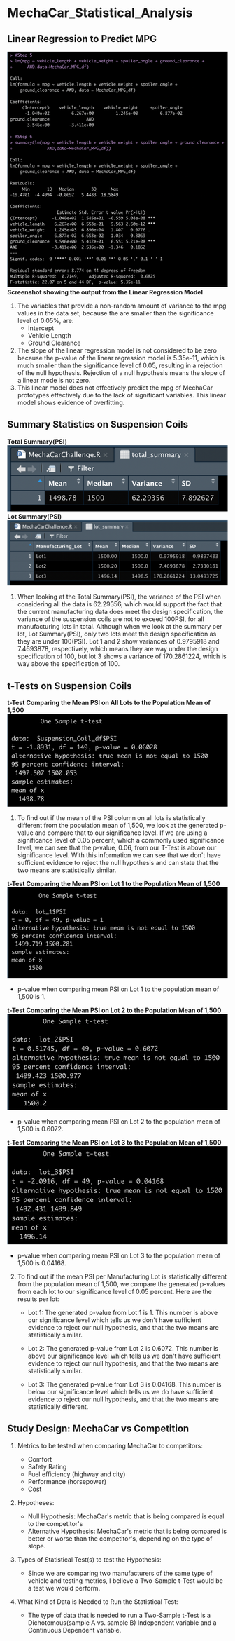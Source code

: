 # MechaCar_Statistical_Analysis
## Linear Regression to Predict MPG
![Output of Linear Regression Model](/Images/LinearRegressionOutput.png)
**Screenshot showing the output from the Linear Regression Model**
1. The variables that provide a non-random amount of variance to the mpg values in the data set, because the are smaller than the significance level of 0.05%, are:
    - Intercept
    - Vehicle Length
    - Ground Clearance
2. The slope of the linear regression model is not considered to be zero because the p-value of the linear regression model is 5.35e-11, which is much smaller than the significance level of 0.05, resulting in a rejection of the null hypothesis. Rejection of a null hypothesis means the slope of a linear mode is not zero.
3. This linear model does not effectively predict the mpg of MechaCar prototypes effectively due to the lack of significant variables. This linear model shows evidence of overfitting.

## Summary Statistics on Suspension Coils
**Total Summary(PSI)**
![Total Summary(PSI)](/Images/MechaCar_Total_Summary.png)
**Lot Summary(PSI)**
![Lot Summary(PSI)](/Images/MechaCar_Lot_Summary.png)
1. When looking at the Total Summary(PSI), the variance of the PSI when considering all the data is 62.29356, which would support the fact that the current manufacturing data does meet the design specification, the variance of the suspension coils are not to exceed 100PSI, for all manufacturing lots in total. Although when we look at the summary per lot, Lot Summary(PSI), only two lots meet the design specification as they are under 100(PSI). Lot 1 and 2 show variances of 0.9795918 and 7.4693878, respectively, which means they are way under the design specification of 100, but lot 3 shows a variance of 170.2861224, which is way above the specification of 100.

## t-Tests on Suspension Coils
**t-Test Comparing the Mean PSI on All Lots to the Population Mean of 1,500**
![Finding if Mean PSI Across All Mfg Lots is Statistically Different from the Population Mean of 1,500](/Images/T_Test_PSI_All_Mfg.png)
1. To find out if the mean of the PSI column on all lots is statistically different from the population mean of 1,500, we look at the generated p-value and compare that to our significance level. If we are using a significance level of 0.05 percent, which a commonly used significance level, we can see that the p-value, 0.06, from our T-Test is above our significance level. With this information we can see that we don't have sufficient evidence to reject the null hypothesis and can state that the two means are statistically similar.

**t-Test Comparing the Mean PSI on Lot 1 to the Population Mean of 1,500**
![Finding if Mean PSI on Lot 1 is Statistically Different from the Population Mean of 1,500](/Images/Lot_1_TTest_PSI.png)
- p-value when comparing mean PSI on Lot 1 to the population mean of 1,500 is 1.

**t-Test Comparing the Mean PSI on Lot 2 to the Population Mean of 1,500**
![Finding if Mean PSI on Lot 2 is Statistically Different from the Population Mean of 1,500](/Images/Lot_2_TTest_PSI.png)
- p-value when comparing mean PSI on Lot 2 to the population mean of 1,500 is 0.6072.

**t-Test Comparing the Mean PSI on Lot 3 to the Population Mean of 1,500**
![Finding if Mean PSI on Lot 3 is Statistically Different from the Population Mean of 1,500](/Images/Lot_3_TTest_PSI.png)
- p-value when comparing mean PSI on Lot 3 to the population mean of 1,500 is 0.04168.

2. To find out if the mean PSI per Manufacturing Lot is statistically different from the population mean of 1,500, we compare the generated p-values from each lot to our significance level of 0.05 percent. Here are the results per lot:
    - Lot 1: The generated p-value from Lot 1 is 1. This number is above our significance level which tells us we don't have sufficient evidence to reject our null hypothesis, and that the two means are statistically similar.

    - Lot 2: The generated p-value from Lot 2 is 0.6072. This number is above our significance level which tells us we don't have sufficient evidence to reject our null hypothesis, and that the two means are statistically similar.

    - Lot 3: The generated p-value from Lot 3 is 0.04168. This number is below our significance level which tells us we do have sufficient evidence to reject our null hypothesis, and that the two means are statistically different.

## Study Design: MechaCar vs Competition
1. Metrics to be tested when comparing MechaCar to competitors:
    - Comfort
    - Safety Rating
    - Fuel efficiency (highway and city)
    - Performance (horsepower)
    - Cost

2. Hypotheses:  
    - Null Hypothesis: MechaCar's metric that is being compared is equal to the competitor's
    - Alternative Hypothesis: MechaCar's metric that is being compared is better or worse than the competitor's, depending on the type of slope.

3. Types of Statistical Test(s) to test the Hypothesis:
    - Since we are comparing two manufacturers of the same type of vehicle and testing metrics, I believe a Two-Sample t-Test would be a test we would perform.

4. What Kind of Data is Needed to Run the Statistical Test:
    - The type of data that is needed to run a Two-Sample t-Test is a Dichotomous(sample A vs. sample B) Independent variable and a Continuous Dependent variable.